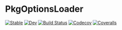 # PkgOptionsLoader

[![Stable](https://img.shields.io/badge/docs-stable-blue.svg)](https://tkf.github.io/PkgOptionsLoader.jl/stable)
[![Dev](https://img.shields.io/badge/docs-dev-blue.svg)](https://tkf.github.io/PkgOptionsLoader.jl/dev)
[![Build Status](https://travis-ci.com/tkf/PkgOptionsLoader.jl.svg?branch=master)](https://travis-ci.com/tkf/PkgOptionsLoader.jl)
[![Codecov](https://codecov.io/gh/tkf/PkgOptionsLoader.jl/branch/master/graph/badge.svg)](https://codecov.io/gh/tkf/PkgOptionsLoader.jl)
[![Coveralls](https://coveralls.io/repos/github/tkf/PkgOptionsLoader.jl/badge.svg?branch=master)](https://coveralls.io/github/tkf/PkgOptionsLoader.jl?branch=master)
